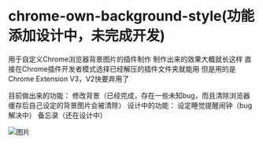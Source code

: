 # chrome-own-background-style(功能添加设计中，未完成开发)
用于自定义Chrome浏览器背景图片的插件制作
制作出来的效果大概就长这样
直接在Chrome插件开发者模式选择已经解压的插件文件夹就能用
但是用的是Chrome Extension V3，V2快要弃用了

目前做出来的功能：
修改背景（已经完成，存在一些未知bug，而且清除浏览器缓存后自己设定的背景图片会被清除）
设计中的功能：
设定睡觉提醒闹钟（bug解决中）
备忘录（还在设计中）

![图片](https://user-images.githubusercontent.com/65166118/183943692-fdfb7406-72dd-4bd8-baac-b270d81c531c.png)
